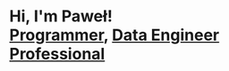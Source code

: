 <h1>Hi, I'm Paweł! <br/><a href="https://github.com/deliberoconsulting">Programmer</a>, <a href="https://www.linkedin.com/in/deliberoconsulting/">Data Engineer Professional</a></h1>
